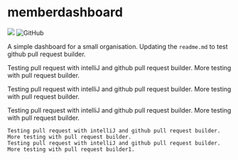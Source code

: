 # memberdashboard
![](https://img.shields.io/badge/visibility-public-orange)
![GitHub](https://img.shields.io/github/license/:mawuku/:memberdashboard)

A simple dashboard for a small organisation. 
Updating the `readme.md` to test github pull request builder.

Testing pull request with intelliJ and github pull request builder.
More testing with pull request builder.

Testing pull request with intelliJ and github pull request builder.
More testing with pull request builder.

Testing pull request with intelliJ and github pull request builder.
More testing with pull request builder.

```
Testing pull request with intelliJ and github pull request builder.
More testing with pull request builder.
Testing pull request with intelliJ and github pull request builder.
More testing with pull request builder1.

```
